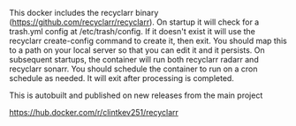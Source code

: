 This docker includes the recyclarr binary (https://github.com/recyclarr/recyclarr). On startup it will check for a trash.yml config at /etc/trash/config. If it doesn't exist it will use the recyclarr create-config command to create it, then exit. You should map this to a path on your local server so that you can edit it and it persists. On subsequent startups, the container will run both recyclarr radarr and recyclarr sonarr. You should schedule the container to run on a cron schedule as needed. It will exit after processing is completed.

This is autobuilt and published on new releases from the main project

https://hub.docker.com/r/clintkev251/recyclarr
